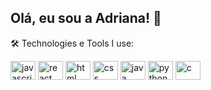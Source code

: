 ## Olá, eu sou a Adriana! 👋


<div>
   

</div>

🛠️ Technologies e Tools I use:

<div>
   <img align="center" alt="javascript" height="30" width="40" src="https://cdn.jsdelivr.net/gh/devicons/devicon/icons/javascript/javascript-original.svg"/>

<img align="center" alt="react" height="30" width="40" src="https://cdn.jsdelivr.net/gh/devicons/devicon/icons/react/react-original.svg"/>

<img align="center" alt="html" height="30" width="40" src="https://cdn.jsdelivr.net/gh/devicons/devicon/icons/html5/html5-original.svg"/>

<img align="center" alt="css" height="30" width="40" src="https://cdn.jsdelivr.net/gh/devicons/devicon/icons/css3/css3-original.svg"/>

<img align="center" alt="java" height="30" width="40" src="https://cdn.jsdelivr.net/gh/devicons/devicon/icons/java/java-original.svg"/>

<img align="center" alt="python" height="30" width="40" src="https://cdn.jsdelivr.net/gh/devicons/devicon/icons/python/python-original.svg"/>

<img align="center" alt="c" height="30" width="40" src="https://cdn.jsdelivr.net/gh/devicons/devicon/icons/c/c-original.svg"/>
</div>
